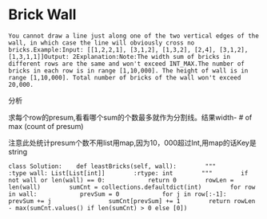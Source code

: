 # Brick Wall

```text
You cannot draw a line just along one of the two vertical edges of the wall, in which case the line will obviously cross no bricks.Example:Input: [[1,2,2,1], [3,1,2], [1,3,2], [2,4], [3,1,2], [1,3,1,1]]Output: 2Explanation:Note:The width sum of bricks in different rows are the same and won't exceed INT_MAX.The number of bricks in each row is in range [1,10,000]. The height of wall is in range [1,10,000]. Total number of bricks of the wall won't exceed 20,000.
```

分析

求每个row的presum,看看哪个sum的个数最多就作为分割线。结果width- \# of max \(count of presum\)

注意此处统计presum个数不用list用map,因为10，000超过Int,用map的话Key是string

```text
class Solution:    def leastBricks(self, wall):        """        :type wall: List[List[int]]        :rtype: int        """        if not wall or len(wall) == 0:            return 0        rowLen = len(wall)        sumCnt = collections.defaultdict(int)        for row in wall:            prevSum = 0            for j in row[:-1]:                prevSum += j                sumCnt[prevSum] += 1        return rowLen - max(sumCnt.values() if len(sumCnt) > 0 else [0])
```

